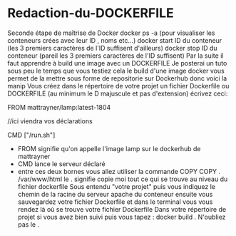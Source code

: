 # Redaction-du-DOCKERFILE
Seconde étape de maîtrise de Docker
docker ps -a       (pour visualiser les conteneurs crées avec leur ID , noms etc...)
docker start ID du conteneur    (les 3 premiers caractères de l'ID suffisent d'ailleurs)
docker stop ID du conteneur    (pareil les 3 premiers caractères de l'ID suffisent)
Par la suite il faut apprendre à build une image avec un DOCKERFILE
Je posterai un tuto sous peu le temps que vous testiez cela
le build d'une image docker vous permet de la mettre sous forme de repositorie sur Dockerhub
donc voici la manip
Vous créez dans le répertoire de votre projet un fichier Dockerfile ou DOCKERFILE (au minimum le D majuscule et pas d'extension)
écrivez ceci:

FROM mattrayner/lamp:latest-1804

//ici viendra vos déclarations

CMD ["/run.sh"]

- FROM signifie qu'on appelle l'image lamp sur le dockerhub de mattrayner
- CMD lance le serveur déclaré
- entre ces deux bornes vous allez utiliser la commande COPY
COPY .  /var/www/html
le . signifie copie moi tout ce qui se trouve au niveau du fichier dockerfile
Sous entendu "votre projet"
puis vous indiquez le chemin de la racine du serveur apache du conteneur
ensuite vous sauvegardez votre fichier Dockerfile
et dans le terminal vous vous rendez là où se trouve votre fichier Dockerfile
Dans votre répertoire de projet si vous avez bien suivi
puis vous tapez :     docker build .
N'oubliez pas le .
